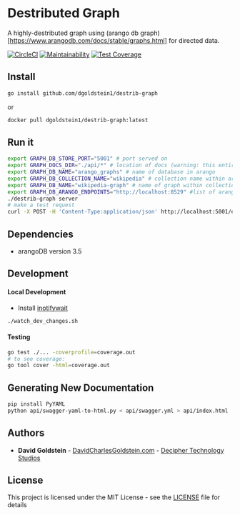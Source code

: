 # Destributed Graph

A highly-destributed graph using (arango db graph)[https://www.arangodb.com/docs/stable/graphs.html] for directed data.

[![CircleCI](https://circleci.com/gh/dgoldstein1/destrib-graph.svg?style=svg)](https://circleci.com/gh/dgoldstein1/destrib-graph)
[![Maintainability](https://api.codeclimate.com/v1/badges/3ef17277612516e345de/maintainability)](https://codeclimate.com/github/dgoldstein1/destrib-graph/maintainability)
[![Test Coverage](https://api.codeclimate.com/v1/badges/3ef17277612516e345de/test_coverage)](https://codeclimate.com/github/dgoldstein1/destrib-graph/test_coverage)

## Install

```sh
go install github.com/dgoldstein1/destrib-graph
```

or

```sh
docker pull dgoldstein1/destrib-graph:latest
```


## Run it

```sh
export GRAPH_DB_STORE_PORT="5001" # port served on
export GRAPH_DOCS_DIR="./api/*" # location of docs (warning: this entire dir is served up to the browser)
export GRAPH_DB_NAME="arango_graphs" # name of database in arango
export GRAPH_DB_COLLECTION_NAME="wikipedia" # collection name within arango db name
export GRAPH_DB_NAME="wikipedia-graph" # name of graph within collection
export GRAPH_DB_ARANGO_ENDPOINTS="http://localhost:8529" #list of arango db endpoints, delimited by "|"
./destrib-graph server
# make a test request
curl -X POST -H 'Content-Type:application/json' http://localhost:5001/edges?node=test2 -d '{"neighbors" : ["test1"]}'

```

## Dependencies

- arangoDB version 3.5

## Development

#### Local Development

- Install [inotifywait](https://linux.die.net/man/1/inotifywait)
```sh
./watch_dev_changes.sh
```

#### Testing

```sh
go test ./... -coverprofile=coverage.out
# to see coverage:
go tool cover -html=coverage.out
```

## Generating New Documentation

```sh
pip install PyYAML
python api/swagger-yaml-to-html.py < api/swagger.yml > api/index.html
```

## Authors

* **David Goldstein** - [DavidCharlesGoldstein.com](http://www.davidcharlesgoldstein.com/?github-destrib-graph) - [Decipher Technology Studios](http://deciphernow.com/)

## License

This project is licensed under the MIT License - see the [LICENSE](LICENSE) file for details
